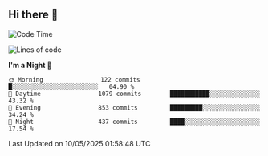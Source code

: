## Hi there 👋

<!--
**Wangmerlyn/Wangmerlyn** is a ✨ _special_ ✨ repository because its `README.md` (this file) appears on your GitHub profile.

Here are some ideas to get you started:

- 🔭 I’m currently working on ...
- 🌱 I’m currently learning ...
- 👯 I’m looking to collaborate on ...
- 🤔 I’m looking for help with ...
- 💬 Ask me about ...
- 📫 How to reach me: ...
- 😄 Pronouns: ...
- ⚡ Fun fact: ...
-->
<!--START_SECTION:waka-->
![Code Time](http://img.shields.io/badge/Code%20Time-272%20hrs-blue)

![Lines of code](https://img.shields.io/badge/From%20Hello%20World%20I%27ve%20Written-12.1%20million%20lines%20of%20code-blue)

**I'm a Night 🦉** 

```text
🌞 Morning                122 commits         █░░░░░░░░░░░░░░░░░░░░░░░░   04.90 % 
🌆 Daytime                1079 commits        ███████████░░░░░░░░░░░░░░   43.32 % 
🌃 Evening                853 commits         █████████░░░░░░░░░░░░░░░░   34.24 % 
🌙 Night                  437 commits         ████░░░░░░░░░░░░░░░░░░░░░   17.54 % 
```



 Last Updated on 10/05/2025 01:58:48 UTC
<!--END_SECTION:waka-->
